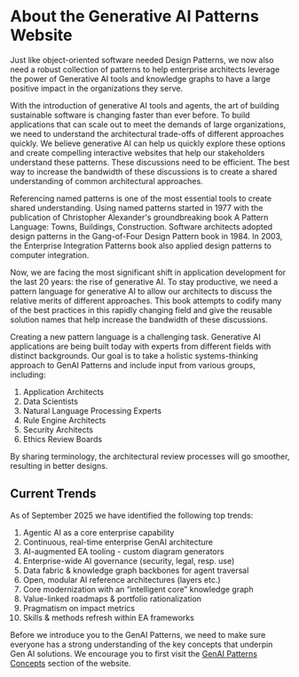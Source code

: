 # About the Generative AI Patterns Website

Just like object-oriented software needed Design Patterns, we now also
need a robust collection of patterns to help enterprise architects leverage
the power of Generative AI tools and knowledge graphs to have a large
positive impact in the organizations they serve.

With the introduction of generative AI tools and agents, the art of building sustainable software is changing faster than ever before.  To build applications that can scale out to meet the demands of large organizations, we need to understand the architectural trade-offs of different approaches quickly.  We believe generative AI can help us quickly explore these options
and create compelling interactive websites that help our stakeholders understand
these patterns.  These discussions need to be efficient.  The best way to increase the bandwidth of these discussions is to create a shared understanding of common architectural approaches.

Referencing named patterns is one of the most essential tools to create shared understanding.  Using named patterns started in 1977 with the publication of Christopher Alexander's groundbreaking book A Pattern Language: Towns, Buildings, Construction.  Software architects adopted design patterns in the Gang-of-Four Design Pattern book in 1984.  In 2003, the Enterprise Integration Patterns book also applied design patterns to computer integration.

Now, we are facing the most significant shift in application development for the last 20 years: the rise of generative AI.  To stay productive, we need a pattern language for generative AI to allow our architects to discuss the relative merits of different approaches.  This book attempts to codify many of the best practices in this rapidly changing field and give the reusable solution names that help increase the bandwidth of these discussions.

Creating a new pattern language is a challenging task.  Generative AI applications are being built today with experts from different fields with distinct backgrounds.  Our goal is to take a holistic systems-thinking approach to GenAI Patterns and include input from various groups, including:

1. Application Architects 
2. Data Scientists
3. Natural Language Processing Experts
4. Rule Engine Architects
5. Security Architects
6. Ethics Review Boards

By sharing terminology, the architectural review processes will go smoother, resulting in better designs.

## Current Trends

As of September 2025 we have identified the following top trends:

1. Agentic AI as a core enterprise capability
2. Continuous, real-time enterprise GenAI architecture
3. AI-augmented EA tooling - custom diagram generators
4. Enterprise-wide AI governance (security, legal, resp. use)
5. Data fabric & knowledge graph backbones for agent traversal
6. Open, modular AI reference architectures (layers etc.)
7. Core modernization with an “intelligent core” knowledge graph
8. Value-linked roadmaps & portfolio rationalization
9. Pragmatism on impact metrics
10. Skills & methods refresh within EA frameworks

Before we introduce you to the GenAI Patterns, we need to make sure everyone has a strong understanding of the key concepts that underpin Gen AI solutions.  We encourage you
to first visit the [GenAI Patterns Concepts](./concepts/index.md) section of the
website.
